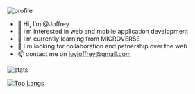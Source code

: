 
![profile](https://user-images.githubusercontent.com/68817603/173179960-f77cb389-4661-4786-972b-022ea5bff939.JPG)

- 👋 Hi, I’m @Joffrey
- 👀 I’m interested in web and mobile application development
- 🌱 I’m currently learning from MICROVERSE
- 💞️ I`m looking for collaboration and petnership over the web
- 📫 contact me on [joyjoffrey@gmail.com](joyjoffrey@gmail.com)


![stats](https://github-readme-stats.vercel.app/api?username=joffreynk&show_icons=true&theme=radical)


[![Top Langs](https://github-readme-stats.vercel.app/api/top-langs/?username=joffreynk)](https://github.com/joffreynk/github-readme-stats)
